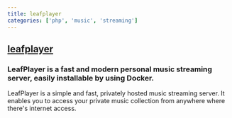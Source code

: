 ```yaml
---
title: leafplayer
categories: ['php', 'music', 'streaming']
---
```

## [leafplayer](https://github.com/paulschwoerer/leafplayer)

### LeafPlayer is a fast and modern personal music streaming server, easily installable by using Docker.


LeafPlayer is a simple and fast, privately hosted music streaming server. It enables you to access your private music collection from anywhere where there's internet access.

